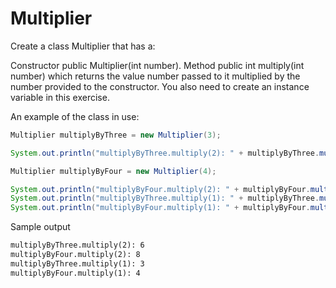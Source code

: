 
# Multiplier

Create a class Multiplier that has a:

Constructor public Multiplier(int number).
Method public int multiply(int number) which returns the value number passed to it multiplied by the number provided to the constructor.
You also need to create an instance variable in this exercise.

An example of the class in use:

```java
Multiplier multiplyByThree = new Multiplier(3);

System.out.println("multiplyByThree.multiply(2): " + multiplyByThree.multiply(2));

Multiplier multiplyByFour = new Multiplier(4);

System.out.println("multiplyByFour.multiply(2): " + multiplyByFour.multiply(2));
System.out.println("multiplyByThree.multiply(1): " + multiplyByThree.multiply(1));
System.out.println("multiplyByFour.multiply(1): " + multiplyByFour.multiply(1));
```

Sample output

```markdown
multiplyByThree.multiply(2): 6
multiplyByFour.multiply(2): 8
multiplyByThree.multiply(1): 3
multiplyByFour.multiply(1): 4
```
